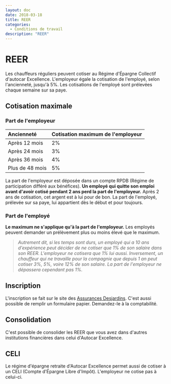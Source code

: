 ```yaml
---
layout: doc
date: 2018-03-18
title: REER
categories:
  - Conditions de travail
description: "REER"
---
```


# REER

Les chauffeurs réguliers peuvent cotiser au Régime d'Épargne Collectif d'autocar Excellence. L'employeur égale la cotisation de l'employé, selon l'ancienneté, jusqu'à 5%. Les cotisations de l'employé sont prélevées chaque semaine sur sa paye.

## Cotisation maximale

### Part de l'employeur

| Ancienneté      | Cotisation maximum de l'employeur |
|:----------------|:----------------------------------|
| Après 12 mois   | 2%                                |
| Après 24 mois   | 3%                                |
| Après 36 mois   | 4%                                |
| Plus de 48 mois | 5%                                |

La part de l'employeur est déposée dans un compte RPDB (Régime de participation différé aux bénéfices). **Un employé qui quitte son emploi avant d'avoir cotisé pendant 2 ans perd la part de l'employeur.** Après 2 ans de cotisation, cet argent est à lui pour de bon. La part de l'employé, prélevée sur sa paye, lui appartient dès le début et pour toujours.

### Part de l'employé

**Le maximum ne s'applique qu'à la part de l'employeur.** Les employés peuvent demander un prélèvement plus ou moins élevé que le maximum.

>*Autrement dit, si les temps sont durs, un employé qui a 10 ans d'expérience peut décider de ne cotiser que 1% de son salaire dans son REER. L'employeur ne cotisera que 1% lui aussi. Inversement, un chauffeur qui ne travaille pour la compagnie que depuis 1 an peut cotiser 3%, 5%, voire 12% de son salaire. La part de l'employeur ne dépassera cependant pas 1%.*

## Inscription

L'inscription se fait sur le site des [Assurances Desjardins](dsf.ca/participant). C'est aussi possible de remplir un formulaire papier. Demandez-le à la comptabilité.

## Consolidation

C'est possible de consolider les REER que vous avez dans d'autres institutions financières dans celui d'Autocar Excellence.

## CELI

Le régime d'épargne retraite d'Autocar Excellence permet aussi de cotiser à un CELI (Compte d'Épargne Libre d'Impôt). L'employeur ne cotise pas à celui-ci.
